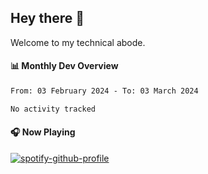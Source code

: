 ## Hey there 👋

Welcome to my technical abode.

#### 📊 Monthly Dev Overview
<!--START_SECTION:waka-->

```txt
From: 03 February 2024 - To: 03 March 2024

No activity tracked
```

<!--END_SECTION:waka-->

#### 🎧 Now Playing

[![spotify-github-profile](https://spotify-github-profile.vercel.app/api/view?uid=james2mid&cover_image=true&theme=natemoo-re)](https://open.spotify.com/user/james2mid?si=2b3baf2b09cb499e)

